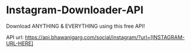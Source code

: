 # Instagram-Downloader-API

Download ANYTHING & EVERYTHING using this free API!

API url: https://api.bhawanigarg.com/social/instagram/?url=[INSTAGRAM-URL-HERE]
